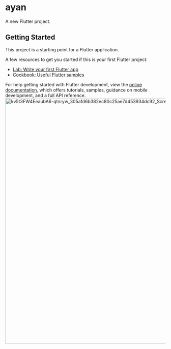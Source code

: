 # ayan




A new Flutter project.

## Getting Started

This project is a starting point for a Flutter application.

A few resources to get you started if this is your first Flutter project:

- [Lab: Write your first Flutter app](https://docs.flutter.dev/get-started/codelab)
- [Cookbook: Useful Flutter samples](https://docs.flutter.dev/cookbook)

For help getting started with Flutter development, view the
[online documentation](https://docs.flutter.dev/), which offers tutorials,
samples, guidance on mobile development, and a full API reference.
<img width="1429" height="774" alt="kv5t3FW4EeaubA6-qtnryw_305afd6b382ec80c25ae7d453934dc92_Screen-Shot-2016-07-29-at-2 11 35-PM" src="https://github.com/user-attachments/assets/0d3c07a2-c9eb-4c8b-b9e5-c9e13fe3a0d6" />
